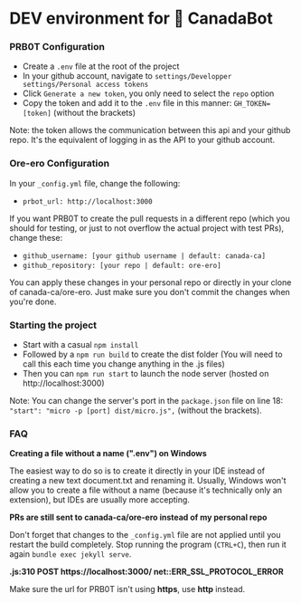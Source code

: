 # DEV environment for 🤖 CanadaBot

### PRB0T Configuration
 - Create a `.env` file at the root of the project
 - In your github account, navigate to `settings/Developper settings/Personal access tokens`
 - Click `Generate a new token`, you only need to select the `repo` option
 - Copy the token and add it to the `.env` file in this manner: `GH_TOKEN=[token]` (without the brackets)

Note: the token allows the communication between this api and your github repo. It's the equivalent of logging in as the API to your github account.

### Ore-ero Configuration
In your `_config.yml` file, change the following:
 - `prbot_url: http://localhost:3000`

If you want PRB0T to create the pull requests in a different repo (which you should for testing, or just to not overflow the actual project with test PRs), change these:
 - `github_username: [your github username | default: canada-ca]`
 - `github_repository: [your repo | default: ore-ero]`

You can apply these changes in your personal repo or directly in your clone of canada-ca/ore-ero. Just make sure you don't commit the changes when you're done.

### Starting the project
 - Start with a casual `npm install`
 - Followed by a `npm run build` to create the dist folder (You will need to call this each time you change anything in the .js files)
 - Then you can `npm run start` to launch the node server (hosted on http://localhost:3000)

Note: You can change the server's port in the `package.json` file on line 18: `"start": "micro -p [port] dist/micro.js",` (without the brackets).

### FAQ
**Creating a file without a name (".env") on Windows**

The easiest way to do so is to create it directly in your IDE instead of creating a new text document.txt and renaming it. Usually, Windows won't allow you to create a file without a name (because it's technically only an extension), but IDEs are usually more accepting.

**PRs are still sent to canada-ca/ore-ero instead of my personal repo**

Don't forget that changes to the `_config.yml` file are not applied until you restart the build completely. Stop running the program (`CTRL+C`), then run it again `bundle exec jekyll serve`.

**.js:310 POST https://localhost:3000/ net::ERR_SSL_PROTOCOL_ERROR**

Make sure the url for PRB0T isn't using **https**, use **http** instead.
